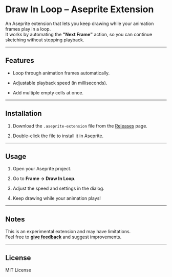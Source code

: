 
# Draw In Loop – Aseprite Extension

An Aseprite extension that lets you keep drawing while your animation frames play in a loop.  
It works by automating the **"Next Frame"** action, so you can continue sketching without stopping playback.

----------

## Features

-   Loop through animation frames automatically.
    
-   Adjustable playback speed (in milliseconds).
    
-   Add multiple empty cells at once.
    

----------

## Installation

1.  Download the `.aseprite-extension` file from the [Releases](https://github.com/ragil000/draw-in-loop/releases/tag/1.0) page.
    
2.  Double-click the file to install it in Aseprite.
    

----------

## Usage

1.  Open your Aseprite project.
    
2.  Go to **Frame -> Draw In Loop**.
    
3.  Adjust the speed and settings in the dialog.
    
4.  Keep drawing while your animation plays!
    

----------

## Notes

This is an experimental extension and may have limitations.  
Feel free to **[give feedback](https://ragil000.itch.io/draw-in-loop/rate)** and suggest improvements.

----------

## License

MIT License
